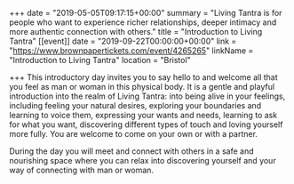 +++
date = "2019-05-05T09:17:15+00:00"
summary = "Living Tantra is for people who want to experience richer relationships, deeper intimacy and more authentic connection with others."
title = "Introduction to Living Tantra"
[[event]]
date = "2019-09-22T00:00:00+00:00"
link = "https://www.brownpapertickets.com/event/4265265"
linkName = "Introduction to Living Tantra"
location = "Bristol"

+++
This introductory day invites you to say hello to and welcome all that you feel as man or woman in this physical body. It is a gentle and playful introduction into the realm of Living Tantra: into being alive in your feelings, including feeling your natural desires, exploring your boundaries and learning to voice them, expressing your wants and needs, learning to ask for what you want, discovering different types of touch and loving yourself more fully. You are welcome to come on your own or with a partner.

During the day you will meet and connect with others in a safe and nourishing space where you can relax into discovering yourself and your way of connecting with man or woman.